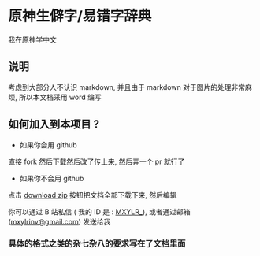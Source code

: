 # 原神生僻字/易错字辞典

我在原神学中文

## 说明

考虑到大部分人不认识 markdown, 并且由于 markdown 对于图片的处理非常麻烦, 所以本文档采用 word 编写

## 如何加入到本项目 ?

- 如果你会用 github

直接 fork 然后下载然后改了传上来, 然后弄一个 pr 就行了

- 如果你不会用 github 

点击 [download zip](https://github.com/MXYLR/Genshin-Impact-Chinese-Dictionary/archive/refs/heads/main.zip) 按钮把文档全部下载下来, 然后编辑

你可以通过 B 站私信 ( 我的 ID 是 : [MXYLR_](https://space.bilibili.com/5044264/)), 或者通过邮箱 (mxylrinv@gmail.com) 发送给我

### 具体的格式之类的杂七杂八的要求写在了文档里面
